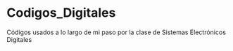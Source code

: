 # Codigos_Digitales
Códigos usados a lo largo de mi paso por la clase de Sistemas Electrónicos Digitales
